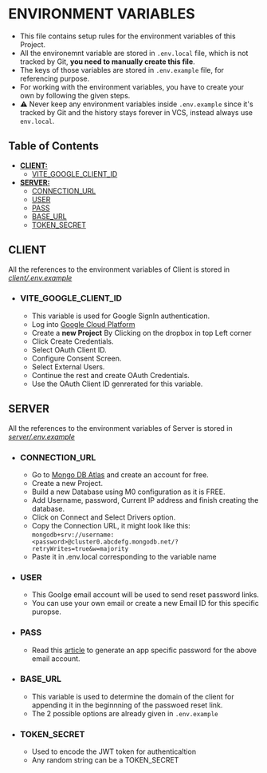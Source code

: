 # ENVIRONMENT VARIABLES

- This file contains setup rules for the environment variables of this Project.
- All the environemnt variable are stored in `.env.local` file, which is not tracked by Git, **you need to manually create this file**.
- The keys of those variables are stored in `.env.example` file, for referencing purpose.
- For working with the environment variables, you have to create your own by following the given steps.
- ⚠️ Never keep any environment variables inside `.env.example` since it's tracked by Git and the history stays forever in VCS, instead always use `env.local`.

## Table of Contents

- **[CLIENT:](#client)**
  - [VITE_GOOGLE_CLIENT_ID](#vite_google_client_id)
- **[SERVER:](#server)**
  - [CONNECTION_URL](#connection_url)
  - [USER](#user)
  - [PASS](#pass)
  - [BASE_URL](#base_url)
  - [TOKEN_SECRET](#token_secret)

## CLIENT

All the references to the environment variables of Client is stored in _[client/.env.example](../client/.env.example)_

- ### VITE_GOOGLE_CLIENT_ID

  - This variable is used for Google SignIn authentication.
  - Log into [Google Cloud Platform](https://console.cloud.google.com)
  - Create a **new Project** By Clicking on the dropbox in top Left corner
  - Click Create Credentials.
  - Select OAuth Client ID.
  - Configure Consent Screen.
  - Select External Users.
  - Continue the rest and create OAuth Credentials.
  - Use the OAuth Client ID genrerated for this variable.

## SERVER

All the references to the environment variables of Server is stored in _[server/.env.example](../server/.env.example)_

- ### CONNECTION_URL

  - Go to [Mongo DB Atlas](https://www.mongodb.com/cloud) and create an account for free.
  - Create a new Project.
  - Build a new Database using M0 configuration as it is FREE.
  - Add Username, password, Current IP address and finish creating the database.
  - Click on Connect and Select Drivers option.
  - Copy the Connection URL, it might look like this:  
        `mongodb+srv://username:<password>@cluster0.abcdefg.mongodb.net/?retryWrites=true&w=majority`
  - Paste it in .env.local corresponding to the variable name

- ### USER

  - This Goolge email account will be used to send reset password links.
  - You can use your own email or create a new Email ID for this specific puropse.

- ### PASS

  - Read this [article](https://community.nodemailer.com/using-gmail) to generate an app specific password for the above email account.

- ### BASE_URL

  - This variable is used to determine the domain of the client for appending it in the beginnning of the passwoed reset link.
  - The 2 possible options are already given in `.env.example`

- ### TOKEN_SECRET

  - Used to encode the JWT token for authenticaltion
  - Any random string can be a TOKEN_SECRET
